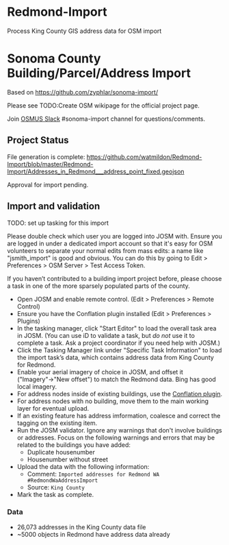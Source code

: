# Redmond-Import
Process King County GIS address data for OSM import
# Sonoma County Building/Parcel/Address Import

Based on https://github.com/zyphlar/sonoma-import/

Please see TODO:Create OSM wikipage for the official project page.

Join [OSMUS Slack](https://slack.openstreetmap.us/) #sonoma-import channel for questions/comments.

## Project Status

File generation is complete: https://github.com/watmildon/Redmond-Import/blob/master/Redmond-Import/Addresses_in_Redmond___address_point_fixed.geojson

Approval for import pending.
## Import and validation

TODO: set up tasking for this import

Please double check which user you are logged into JOSM with. Ensure you are logged in under a dedicated import account so that it's easy for OSM volunteers to separate your normal edits from mass edits: a name like "jsmith_import" is good and obvious. You can do this by going to Edit > Preferences > OSM Server > Test Access Token.

If you haven’t contributed to a building import project before, please choose a task in one of the more sparsely populated parts of the county.

- Open JOSM and enable remote control. (Edit > Preferences > Remote Control)
- Ensure you have the Conflation plugin installed (Edit > Preferences > Plugins)
- In the tasking manager, click "Start Editor" to load the overall task area in JOSM. (You can use iD to validate a task, but *do not* use it to complete a task. Ask a project coordinator if you need help with JOSM.)
- Click the Tasking Manager link under "Specific Task Information" to load the import task’s data, which contains address data from King County for Redmond.
- Enable your aerial imagery of choice in JOSM, and offset it ("Imagery"→"New offset") to match the Redmond data. Bing has good local imagery.
- For address nodes inside of existing buildings, use the [Conflation plugin](https://wiki.openstreetmap.org/wiki/JOSM/Plugins/Conflation#Usage).
- For address nodes with no building, move them to the main working layer for eventual upload.
- If an existing feature has address imformation, coalesce and correct the tagging on the existing item.
- Run the JOSM validator. Ignore any warnings that don't involve buildings or addresses. Focus on the following warnings and errors that may be related to the buildings you have added:
  - Duplicate housenumber
  - Housenumber without street
- Upload the data with the following information:
  - Comment: `Imported addresses for Redmond WA #RedmondWaAddressImport`
  - Source: `King County`
- Mark the task as complete.

### Data

- 26,073 addresses in the King County data file
- ~5000 objects in Redmond have address data already
